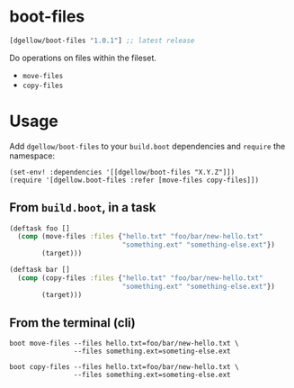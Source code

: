 # boot-files

[](dependency)
```clojure
[dgellow/boot-files "1.0.1"] ;; latest release
```
[](/dependency)

Do operations on files within the fileset.

- `move-files`
- `copy-files`

# Usage

Add `dgellow/boot-files` to your `build.boot` dependencies and `require` the namespace:

```
(set-env! :dependencies '[[dgellow/boot-files "X.Y.Z"]])
(require '[dgellow.boot-files :refer [move-files copy-files]])
```

## From `build.boot`, in a task

```clojure
(deftask foo []
  (comp (move-files :files {"hello.txt" "foo/bar/new-hello.txt"
                            "something.ext" "something-else.ext"})
        (target)))

(deftask bar []
  (comp (copy-files :files {"hello.txt" "foo/bar/new-hello.txt"
                            "something.ext" "something-else.ext"})
        (target)))
```

## From the terminal (cli)

```
boot move-files --files hello.txt=foo/bar/new-hello.txt \
                --files something.ext=someting-else.ext
```

```
boot copy-files --files hello.txt=foo/bar/new-hello.txt \
                --files something.ext=someting-else.ext
```
